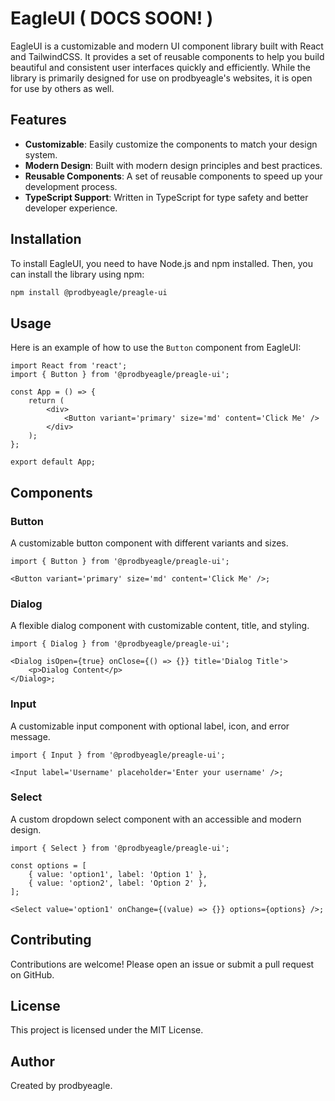 # EagleUI ( DOCS SOON! )

EagleUI is a customizable and modern UI component library built with React and TailwindCSS. It provides a set of reusable components to help you build beautiful and consistent user interfaces quickly and efficiently. While the library is primarily designed for use on prodbyeagle's websites, it is open for use by others as well.

## Features

- **Customizable**: Easily customize the components to match your design system.
- **Modern Design**: Built with modern design principles and best practices.
- **Reusable Components**: A set of reusable components to speed up your development process.
- **TypeScript Support**: Written in TypeScript for type safety and better developer experience.

## Installation

To install EagleUI, you need to have Node.js and npm installed. Then, you can install the library using npm:

```bash
npm install @prodbyeagle/preagle-ui
```

## Usage

Here is an example of how to use the `Button` component from EagleUI:

```tsx
import React from 'react';
import { Button } from '@prodbyeagle/preagle-ui';

const App = () => {
	return (
		<div>
			<Button variant='primary' size='md' content='Click Me' />
		</div>
	);
};

export default App;
```

## Components

### Button

A customizable button component with different variants and sizes.

```tsx
import { Button } from '@prodbyeagle/preagle-ui';

<Button variant='primary' size='md' content='Click Me' />;
```

### Dialog

A flexible dialog component with customizable content, title, and styling.

```tsx
import { Dialog } from '@prodbyeagle/preagle-ui';

<Dialog isOpen={true} onClose={() => {}} title='Dialog Title'>
	<p>Dialog Content</p>
</Dialog>;
```

### Input

A customizable input component with optional label, icon, and error message.

```tsx
import { Input } from '@prodbyeagle/preagle-ui';

<Input label='Username' placeholder='Enter your username' />;
```

### Select

A custom dropdown select component with an accessible and modern design.

```tsx
import { Select } from '@prodbyeagle/preagle-ui';

const options = [
	{ value: 'option1', label: 'Option 1' },
	{ value: 'option2', label: 'Option 2' },
];

<Select value='option1' onChange={(value) => {}} options={options} />;
```

## Contributing

Contributions are welcome! Please open an issue or submit a pull request on GitHub.

## License

This project is licensed under the MIT License.

## Author

Created by prodbyeagle.